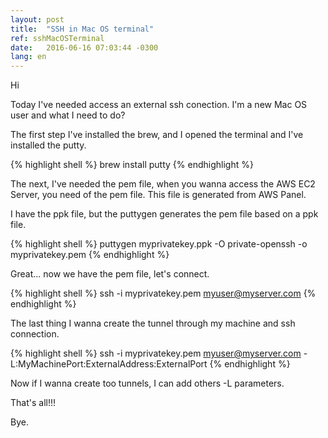 ```yaml
---
layout: post
title:  "SSH in Mac OS terminal"
ref: sshMacOSTerminal
date:   2016-06-16 07:03:44 -0300
lang: en
---
```


Hi


Today I've needed access an external ssh conection. I'm a new Mac OS user and what I need to do?

The first step I've installed the brew, and I opened the terminal and I've installed the putty.

{% highlight shell %}
	brew install putty
{% endhighlight %}

The next, I've needed the pem file, when you wanna access the AWS EC2 Server, you need of the pem file. This file is generated from AWS Panel.

I have the ppk file, but the puttygen generates the pem file based on a ppk file.

{% highlight shell %}
	puttygen myprivatekey.ppk -O private-openssh -o myprivatekey.pem
{% endhighlight %}

Great... now we have the pem file, let's connect.

{% highlight shell %}
	ssh -i myprivatekey.pem myuser@myserver.com
{% endhighlight %}  

The last thing I wanna create the tunnel through my machine and ssh connection.

{% highlight shell %}
	ssh -i myprivatekey.pem myuser@myserver.com -L:MyMachinePort:ExternalAddress:ExternalPort
{% endhighlight %}

Now if I wanna create too tunnels, I can add others -L parameters.

That's all!!!

Bye. 